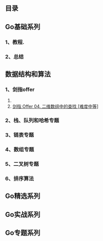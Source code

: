 ## 目录

## Go基础系列

### 1、教程.



### 2、总结



## 数据结构和算法

### 1、剑指offer

1. 
2. [剑指 Offer 04. 二维数组中的查找 [难度中等]](./数据结构和算法/剑指offer/04.md)

### 2、栈、队列和哈希专题





### 3、链表专题



### 4、数组专题



### 5、二叉树专题



### 6、排序算法



## Go精选系列



## Go实战系列



## Go专题系列





